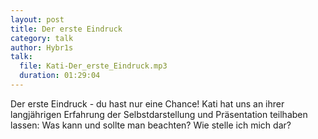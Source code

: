 ```yaml
---
layout: post
title: Der erste Eindruck
category: talk
author: Hybr1s
talk:
  file: Kati-Der_erste_Eindruck.mp3
  duration: 01:29:04
---
```

Der erste Eindruck - du hast nur eine Chance!
Kati hat uns an ihrer langjährigen Erfahrung der Selbstdarstellung und Präsentation teilhaben lassen: Was kann und sollte man beachten? Wie stelle ich mich dar? 

<!-- break -->